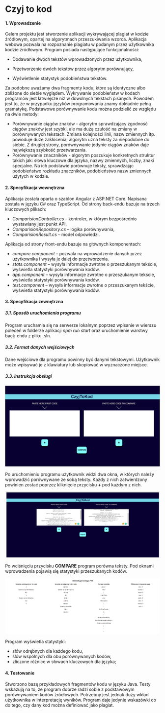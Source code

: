 # Czyj to kod #
#### 1. Wprowadzenie

Celem projektu jest stworzenie aplikacji wykrywającej plagiat w kodzie źródłowym, opartej na algorytmach przeszukiwania wzorca. Aplikacja webowa pozwala na rozpoznanie
plagiatu w podanym przez użytkownika kodzie źródłowym. Program posiada następujące funkcjonalności:

- Dodawanie dwóch tekstów wprowadzonych przez użytkownika,

- Przetworzenie dwóch tekstów przez algorytm porównujący,

- Wyświetlenie statystyk podobieństwa tekstów.

Za podobne uważamy dwa fragmenty kodu, które są identyczne albo zbliżone do siebie wyglądem. Wykrywanie podobieństw w kodach programów jest
łatwiejsze niż w dowolnych tekstach pisanych. Powodem jest to, że w przypadku języków programowania znamy dokładnie pełną gramatykę. Podstawowe porównywanie kodu można podzielić ze względu na dwie metody:

- Porównywanie ciągów znaków - algorytm sprawdzający zgodność ciągów znaków jest szybki, ale ma dużą czułość na zmiany w porównywanych tekstach. Zmiana kolejności linii, nazw zmiennych itp. powoduje duże zakłócenia, algorytm uzna teksty za niepodobne do siebie. Z drugiej strony, porównywanie jedynie ciągów znaków daje największą szybkość przetwarzania.
- Porównywanie znaczników - algorytm poszukuje konkretnych struktur takich jak: słowa kluczowe dla języka, nazwy zmiennych, liczby, znaki specjalne. Na ich podstawie porównuje teksty, sprawdzając podobieństwo rozkładu znaczników, podobieństwo nazw zmiennych użytych w kodzie.



#### 2. Specyfikacja wewnętrzna
 Aplikacja została oparta o szablon Angular z ASP.NET Core. Napisana została w języku C\# oraz TypeScript. Od strony back-endu bazuje na
trzech kluczowych plikach:

- *ComparisionController.cs* – kontroler, w którym bezpośrednio wystawiany jest punkt API,
- *ComparisionRepository.cs* – logika porównywania,
- *ComparisionResult.cs* – model odpowiedzi.

Aplikacja od strony front-endu bazuje na głównych komponentach:
- *compare.component* – pozwala na wprowadzenie danych przez użytkownika i wysyła je dalej do przetworzenia.
- *stats.component* – wysyła informacje zwrotne o przeszukanym tekście,
wyświetla statystyki porównywania kodów.
- *app.component* – wysyła informacje zwrotne o przeszukanym tekście,
wyświetla statystyki porównywania kodów.
- *test.component* – wysyła informacje zwrotne o przeszukanym tekście,
wyświetla statystyki porównywania kodów.

#### 3. Specyfikacja zewnętrzna

##### 3.1. Sposób uruchomienia programu

Program uruchamia się na serwerze lokalnym poprzez wpisanie w wierszu poleceń w folderze aplikacji *npm run start* oraz uruchomienie warstwy back-endu z pliku .sln.

##### 3.2. Format danych wejściowych

Dane wejściowe dla programu powinny być danymi tekstowymi. Użytkownik może wpisywać je z klawiatury lub skopiować w wyznaczone miejsce.

##### 3.3. Instrukcja obsługi

![ekran_startowy](start.PNG "Ekran startowy aplikacji")

Po uruchomieniu programu użytkownik widzi dwa okna, w których należy wprowadzić porównywane ze sobą teksty. Każdy z nich zatwierdzony powinien zostać poprzez kliknięcie przycisku **+** pod każdym z nich.

![paste](paste_kod.PNG "Dodane fragmenty kodu do porównania")

Po wciśnięciu przycisku **COMPARE** program porówna teksty. Pod oknami wprowadzenia pojawią się statystyki przeszukanych kodów.

![result](result.PNG "Przykładowe wyniki porównywania kodu")

Program wyświetla statystyki:
- słów odrębnych dla każdego kodu,
- słów wspólnych dla obu porównywanych kodów,
- zliczone różnice w słowach kluczowych dla języka;

#### 4. Testowanie

Stworzono bazę przykładowych fragmentów kodu w języku Java. Testy wskazują na to, że program dobrze radzi sobie z podstawowym
porównywaniem kodów źródłowych. Potrzebny jest jednak duży wkład użytkownika w interpretację wyników. Program daje jedynie wskazówki co do
tego, czy dany kod można definiować jako plagiat.

